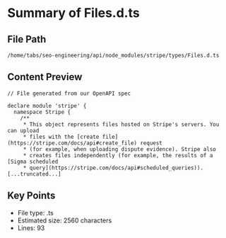 # Summary of Files.d.ts
  
## File Path
`/home/tabs/seo-engineering/api/node_modules/stripe/types/Files.d.ts`

## Content Preview
```
// File generated from our OpenAPI spec

declare module 'stripe' {
  namespace Stripe {
    /**
     * This object represents files hosted on Stripe's servers. You can upload
     * files with the [create file](https://stripe.com/docs/api#create_file) request
     * (for example, when uploading dispute evidence). Stripe also
     * creates files independently (for example, the results of a [Sigma scheduled
     * query](https://stripe.com/docs/api#scheduled_queries)).
[...truncated...]
```

## Key Points
- File type: .ts
- Estimated size: 2560 characters
- Lines: 93
